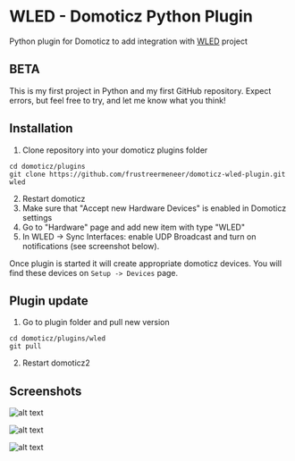 # WLED - Domoticz Python Plugin
Python plugin for Domoticz to add integration with [WLED](https://github.com/Aircoookie/WLED) project

## BETA
This is my first project in Python and my first GitHub repository. Expect errors, but feel free to try, and let me know what you think!

## Installation

1. Clone repository into your domoticz plugins folder
```
cd domoticz/plugins
git clone https://github.com/frustreermeneer/domoticz-wled-plugin.git wled
```
2. Restart domoticz
3. Make sure that "Accept new Hardware Devices" is enabled in Domoticz settings
4. Go to "Hardware" page and add new item with type "WLED"
5. In WLED -> Sync Interfaces: enable UDP Broadcast and turn on notifications (see screenshot below).

Once plugin is started it will create appropriate domoticz devices. You will find these devices on `Setup -> Devices` page.

## Plugin update

1. Go to plugin folder and pull new version
```
cd domoticz/plugins/wled
git pull
```
2. Restart domoticz2

## Screenshots

![alt text](https://raw.githubusercontent.com/frustreermeneer/domoticz-wled-plugin/master/screenshot.jpg)

![alt text](https://raw.githubusercontent.com/frustreermeneer/domoticz-wled-plugin/master/settings.jpg)

![alt text](https://raw.githubusercontent.com/frustreermeneer/domoticz-wled-plugin/master/wledsettings.jpg)
